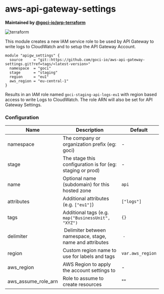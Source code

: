 # aws-api-gateway-settings

**Maintained by [@goci-io/prp-terraform](https://github.com/orgs/goci-io/teams/prp-terraform)**

![terraform](https://github.com/goci-io/aws-api-gateway-settings/workflows/terraform/badge.svg?branch=master)

This module creates a new IAM service role to be used by API Gateway to write logs to CloudWatch and to setup the API Gateway Account. 

```hcl
module "apigw_settings" {
  source     = "git::https://github.com/goci-io/aws-api-gateway-settings.git?ref=tags/<latest-version>"
  namespace  = "goci"
  stage      = "staging"
  region     = "eu1"
  aws_region = "eu-central-1"
}
```

Results in an IAM role named `goci-staging-api-logs-eu1` with region based access to write Logs to CloudWatch.
The role ARN will also be set for API Gateway Settings.

### Configuration

| Name | Description | Default |
|-----------------|----------------------------------------|---------|
| namespace | The company or organization prefix (eg: goci) | - |
| stage | The stage this configuration is for (eg: staging or prod) | - |
| name | Optional name (subdomain) for this hosted zone | `api` |
| attributes | Additional attributes (e.g. `["eu1"]`) | `["logs"]` | 
| tags | Additional tags (e.g. `map("BusinessUnit", "XYZ")` | `{}` | 
| delimiter | Delimiter between namespace, stage, name and attributes | `-` |
| region | Custom region name to use for labels and tags | `var.aws_region` |
| aws_region | AWS Region to apply the account settings to | - |
| aws_assume_role_arn | Role to assume to create resources | "" |
